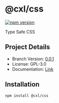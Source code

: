 # @cxl/css 
	
[![npm version](https://badge.fury.io/js/%40cxl%2Fcss.svg)](https://badge.fury.io/js/%40cxl%2Fcss)

Type Safe CSS

## Project Details

-   Branch Version: [0.0.1](https://npmjs.com/package/@cxl/css/v/0.0.1)
-   License: GPL-3.0
-   Documentation: [Link](https://cxlio.github.io/cxl/css)

## Installation

	npm install @cxl/css

